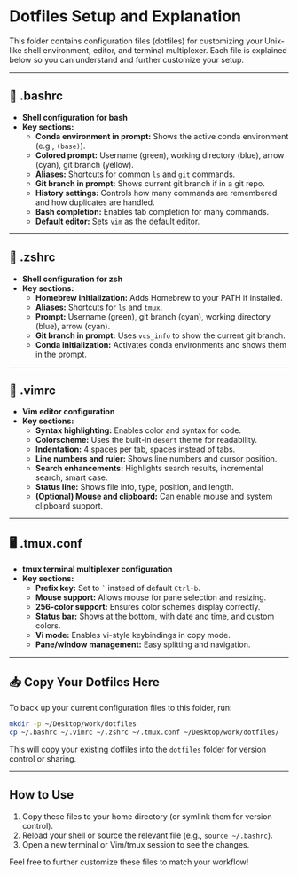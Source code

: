 # Dotfiles Setup and Explanation

This folder contains configuration files (dotfiles) for customizing your Unix-like shell environment, editor, and terminal multiplexer. Each file is explained below so you can understand and further customize your setup.

---

## 🐚 .bashrc

- **Shell configuration for bash**
- **Key sections:**
  - **Conda environment in prompt:** Shows the active conda environment (e.g., `(base)`).
  - **Colored prompt:** Username (green), working directory (blue), arrow (cyan), git branch (yellow).
  - **Aliases:** Shortcuts for common `ls` and `git` commands.
  - **Git branch in prompt:** Shows current git branch if in a git repo.
  - **History settings:** Controls how many commands are remembered and how duplicates are handled.
  - **Bash completion:** Enables tab completion for many commands.
  - **Default editor:** Sets `vim` as the default editor.

---

## 🐚 .zshrc

- **Shell configuration for zsh**
- **Key sections:**
  - **Homebrew initialization:** Adds Homebrew to your PATH if installed.
  - **Aliases:** Shortcuts for `ls` and `tmux`.
  - **Prompt:** Username (green), git branch (cyan), working directory (blue), arrow (cyan).
  - **Git branch in prompt:** Uses `vcs_info` to show the current git branch.
  - **Conda initialization:** Activates conda environments and shows them in the prompt.

---

## 📝 .vimrc

- **Vim editor configuration**
- **Key sections:**
  - **Syntax highlighting:** Enables color and syntax for code.
  - **Colorscheme:** Uses the built-in `desert` theme for readability.
  - **Indentation:** 4 spaces per tab, spaces instead of tabs.
  - **Line numbers and ruler:** Shows line numbers and cursor position.
  - **Search enhancements:** Highlights search results, incremental search, smart case.
  - **Status line:** Shows file info, type, position, and length.
  - **(Optional) Mouse and clipboard:** Can enable mouse and system clipboard support.

---

## 🖥️ .tmux.conf

- **tmux terminal multiplexer configuration**
- **Key sections:**
  - **Prefix key:** Set to `` ` `` instead of default `Ctrl-b`.
  - **Mouse support:** Allows mouse for pane selection and resizing.
  - **256-color support:** Ensures color schemes display correctly.
  - **Status bar:** Shows at the bottom, with date and time, and custom colors.
  - **Vi mode:** Enables vi-style keybindings in copy mode.
  - **Pane/window management:** Easy splitting and navigation.

---

## 📥 Copy Your Dotfiles Here

To back up your current configuration files to this folder, run:

```bash
mkdir -p ~/Desktop/work/dotfiles
cp ~/.bashrc ~/.vimrc ~/.zshrc ~/.tmux.conf ~/Desktop/work/dotfiles/
```

This will copy your existing dotfiles into the `dotfiles` folder for version control or sharing.

---

## How to Use

1. Copy these files to your home directory (or symlink them for version control).
2. Reload your shell or source the relevant file (e.g., `source ~/.bashrc`).
3. Open a new terminal or Vim/tmux session to see the changes.

Feel free to further customize these files to match your workflow!


